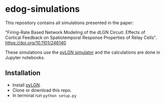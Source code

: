 # edog-simulations

This repository contains all simulations presented in the paper:

"Firing-Rate Based Network Modeling of the dLGN Circuit: Effects of Cortical Feedback on Spatiotemporal Response Properties of Relay Cells". https://doi.org/10.1101/246140 

These simulations use the [pyLGN simulator](http://pylgn.readthedocs.io/en/latest/) and the calculations are done in Jupyter notebooks.

## Installation

- Install [pyLGN](http://pylgn.readthedocs.io/en/latest/installation.html#installation).
- Clone or download this repo.
- In terminal run `python setup.py`
